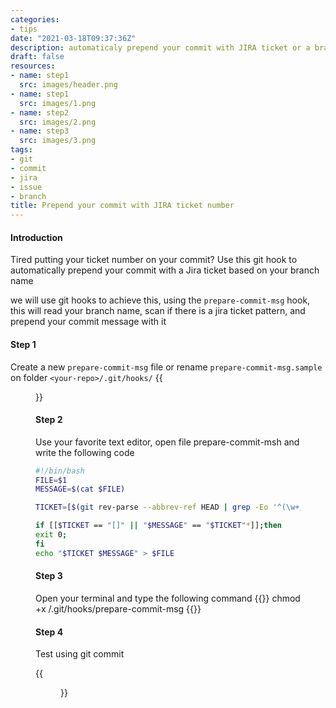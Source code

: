 ```yaml
---
categories:
- tips
date: "2021-03-18T09:37:36Z"
description: automaticaly prepend your commit with JIRA ticket or a branch name
draft: false
resources:
- name: step1
  src: images/header.png
- name: step1
  src: images/1.png
- name: step2
  src: images/2.png
- name: step3
  src: images/3.png
tags:
- git
- commit
- jira
- issue
- branch
title: Prepend your commit with JIRA ticket number
---
```


#### Introduction

Tired putting your ticket number on your commit?
Use this git hook to automatically prepend your commit with a Jira ticket based on your branch name

we will use git hooks to achieve this, using the `prepare-commit-msg` hook, this will read your branch name, scan if there is a jira ticket pattern, and prepend your commit message with it

#### Step 1

Create a new `prepare-commit-msg` file or rename `prepare-commit-msg.sample` on folder `<your-repo>/.git/hooks/`
{{<figure src="images/1.png">}}

#### Step 2

Use your favorite text editor, open file prepare-commit-msh and write the following code

```bash
#!/bin/bash
FILE=$1
MESSAGE=$(cat $FILE)

TICKET=[$(git rev-parse --abbrev-ref HEAD | grep -Eo '^(\w+/)?(\w+[-_])?[0-9]+' | grep -Eo '(\w+[-])?[0-9]+' | tr "[:lower:]" "[:upper:]")]

if [[$TICKET == "[]" || "$MESSAGE" == "$TICKET"*]];then
exit 0;
fi
echo "$TICKET $MESSAGE" > $FILE
```

#### Step 3

Open your terminal and type the following command
{{<highlight bash>}}
chmod +x <yourrepo>/.git/hooks/prepare-commit-msg
{{</highlight>}}

#### Step 4

Test using git commit

{{<figure src="images/sample.png">}}
